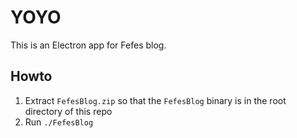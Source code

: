 # YOYO

This is an Electron app for Fefes blog.

## Howto

1. Extract `FefesBlog.zip` so that the `FefesBlog` binary is in the root
   directory of this repo
2. Run `./FefesBlog`
